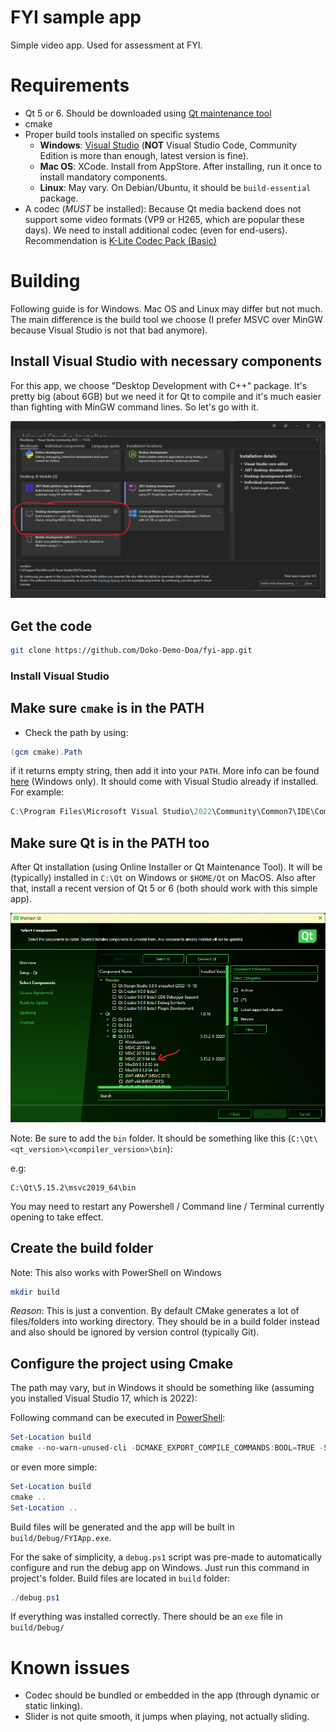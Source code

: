 # FYI sample app

Simple video app. Used for assessment at FYI.

# Requirements

- Qt 5 or 6. Should be downloaded using [Qt maintenance tool](https://www.qt.io/download)
- cmake
- Proper build tools installed on specific systems
  - **Windows**: [Visual Studio](https://visualstudio.microsoft.com/) (**NOT** Visual Studio Code, Community Edition is more than enough, latest version is fine).
  - **Mac OS**: XCode. Install from AppStore. After installing, run it once to install mandatory components.
  - **Linux**: May vary. On Debian/Ubuntu, it should be `build-essential` package.
- A codec (_MUST_ be installed): Because Qt media backend does not support some video formats (VP9 or H265, which are popular these days). We need to install additional codec (even for end-users). Recommendation is [K-Lite Codec Pack (Basic)](https://codecguide.com/download_k-lite_codec_pack_basic.htm)

# Building

Following guide is for Windows. Mac OS and Linux may differ but not much. The main difference is the build tool we choose (I prefer MSVC over MinGW because Visual Studio is not that bad anymore).

## Install Visual Studio with necessary components

For this app, we choose "Desktop Development with C++" package. It's pretty big (about 6GB) but we need it for Qt to compile and it's much easier than fighting with MinGW command lines. So let's go with it.

![Visual Studio Installer](/images/vs-package.png)

## Get the code

```sh
git clone https://github.com/Doko-Demo-Doa/fyi-app.git
```

### Install Visual Studio

## Make sure `cmake` is in the PATH

- Check the path by using:

```powershell
(gcm cmake).Path
```

if it returns empty string, then add it into your `PATH`. More info can be found [here](https://www.architectryan.com/2018/03/17/add-to-the-path-on-windows-10/) (Windows only). It should come with Visual Studio already if installed. For example:

```powershell
C:\Program Files\Microsoft Visual Studio\2022\Community\Common7\IDE\CommonExtensions\Microsoft\CMake\CMake\bin\cmake.exe
```

## Make sure Qt is in the PATH too

After Qt installation (using Online Installer or Qt Maintenance Tool). It will be (typically) installed in `C:\Qt` on Windows or `$HOME/Qt` on MacOS. Also after that, install a recent version of Qt 5 or 6 (both should work with this simple app).

![Qt Tool](/images/qt-tool.png)

Note: Be sure to add the `bin` folder. It should be something like this (`C:\Qt\<qt_version>\<compiler_version>\bin`):

e.g:

```
C:\Qt\5.15.2\msvc2019_64\bin
```

You may need to restart any Powershell / Command line / Terminal currently opening to take effect.

## Create the build folder

Note: This also works with PowerShell on Windows

```bash
mkdir build
```

_Reason_: This is just a convention. By default CMake generates a lot of files/folders into working directory.
They should be in a build folder instead and also should be ignored by version control (typically Git).

## Configure the project using Cmake

The path may vary, but in Windows it should be something like (assuming you installed Visual Studio 17, which is 2022):

Following command can be executed in [PowerShell](https://learn.microsoft.com/en-us/powershell/):

```powershell
Set-Location build
cmake --no-warn-unused-cli -DCMAKE_EXPORT_COMPILE_COMMANDS:BOOL=TRUE -S<YOUR-PROJECT-DIR> -B<YOUR-PROJECT-DIR/build> -G "Visual Studio 17 2022" -T host=x86 -A x64
```

or even more simple:

```powershell
Set-Location build
cmake ..
Set-Location ..
```

Build files will be generated and the app will be built in `build/Debug/FYIApp.exe`.

For the sake of simplicity, a `debug.ps1` script was pre-made to automatically configure and run the debug app on Windows. Just run this command in project's folder. Build files are located in `build` folder:

```powershell
./debug.ps1
```

If everything was installed correctly. There should be an `exe` file in `build/Debug/`

# Known issues

- Codec should be bundled or embedded in the app (through dynamic or static linking).
- Slider is not quite smooth, it jumps when playing, not actually sliding.
